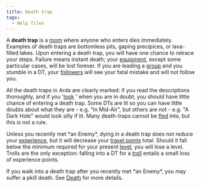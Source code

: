 ```yaml
---
title: Death trap
tags:
  - Help files
---
```

A **death trap** is a [room](room "wikilink") where anyone who enters
dies immediately. Examples of death traps are bottomless pits, gaping
precipices, or lava-filled lakes. Upon entering a death trap, you will
have one chance to retrace your steps. Failure means instant death; your
[equipment](equipment "wikilink"), except some particular cases, will be
lost forever. If you are leading a [group](group "wikilink") and you
stumble in a DT, your [followers](follow "wikilink") will see your fatal
mistake and will not follow you.

All the death traps in Arda are clearly marked: if you read the
descriptions thoroughly, and if you '[look](look "wikilink")
<direction>' when you are in doubt, you should have little chance of
entering a death trap. Some DTs are lit so you can have little doubts
about what they are - e.g. "In Mid-Air", but others are not - e.g. "A
Dark Hole" would look silly if lit. Many death-traps cannot be
[fled](flee "wikilink") into, but this is not a rule.

Unless you recently met \*an Enemy\*, dying in a death trap does not
reduce your [experience](experience "wikilink"), but it will decrease
your [travel points](travel_point "wikilink") total. Should it fall
below the minimum required for your present [level](level "wikilink"),
you will lose a level. Trolls are the only exception: falling into a DT
for a [troll](troll "wikilink") entails a small loss of experience
points.

If you walk into a death trap after you recently met \*an Enemy\*, you
may suffer a pkill death. See [Death](Death "wikilink") for more
details.
